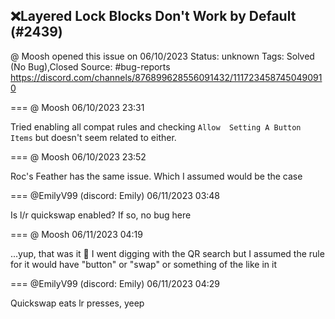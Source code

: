 ## ❌Layered Lock Blocks Don't Work by Default (#2439)
@ Moosh opened this issue on 06/10/2023
Status: unknown
Tags: Solved (No Bug),Closed
Source: #bug-reports https://discord.com/channels/876899628556091432/1117234587450490910


=== @ Moosh 06/10/2023 23:31

Tried enabling all compat rules and checking `Allow  Setting A Button Items` but doesn't seem related to either.

=== @ Moosh 06/10/2023 23:52

Roc's Feather has the same issue. Which I assumed would be the case

=== @EmilyV99 (discord: Emily) 06/11/2023 03:48

Is l/r quickswap enabled?
If so, no bug here

=== @ Moosh 06/11/2023 04:19

...yup, that was it 🤦
I went digging with the QR search but I assumed the rule for it would have "button" or "swap" or something of the like in it

=== @EmilyV99 (discord: Emily) 06/11/2023 04:29

Quickswap eats lr presses, yeep
